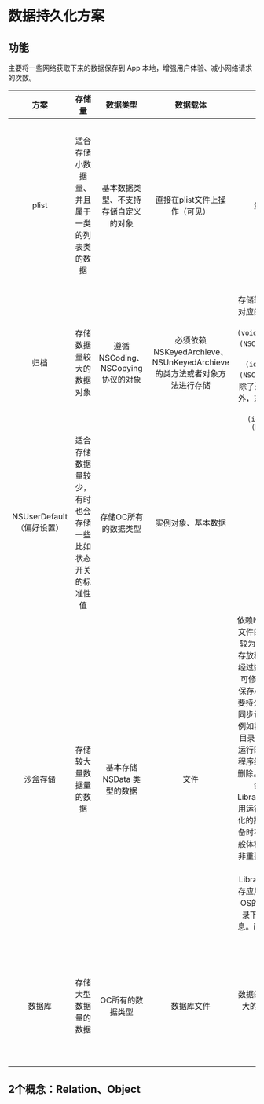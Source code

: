 
# 数据持久化方案

## 功能
主要将一些网络获取下来的数据保存到 App 本地，增强用户体验、减小网络请求的次数。


| 方案 | 存储量 | 数据类型 | 数据载体 | 特点 | 场景 | 缺点 |
|:-:| :-: | :-: | :-: | :-:| :-:| :-: |
| plist | 适合存储小数据量、并且属于一类的列表类的数据 | 基本数据类型、不支持存储自定义的对象 |  直接在plist文件上操作（可见） | 量小、不常变动| 省市列表、职场工作分类| 所有数据都存放在 root dictionary 里，每次都需要将整个 dictiona 读取出来访问所需的对象。数据较大的时候很费时间和空间 | 
| 归档 | 存储数据量较大的数据对象 | 遵循NSCoding、NSCopying协议的对象| 必须依赖NSKeyedArchieve、NSUnKeyedArchieve的类方法或者对象方法进行存储 | 存储较为麻烦，需要实现对应的协议。归档需要实现`-(void)encodeWithCoder:(NSCoder*)aCoder;`解码需要实现`-(id)initWithCoder:(NSCoder*)aDecoder;`。除了遵循NSCoding协议外，对象要实现复制，需要实现`-(id)copyWithZone:(NSZone *)zone;` | 存储一些较小的数据 | 无法存储较大的数据和高效的查找 | 
| NSUserDefault（偏好设置） | 适合存储数据量较少，有时也会存储一些比如状态开关的标准性值 | 存储OC所有的数据类型| 实例对象、基本数据 | 利用| App应用程序的配置信息、如版本号、app名称、用户权限、标志键值等| 无法存储自定义的对象 |
| 沙盒存储 | 存储较大量数据量的数据 | 基本存储 NSData 类型的数据| 文件 |依赖NSFileManager进行文件的写入和读取，过程较为复杂。Application:存放程序源代码，上架前经过数字签名，上架后不可修改。Documents：保存App运行时生成的需要持久化的数据，iTunes同步设备会同步该目录。例如将游戏数据保存到该目录下。tmp：保存App运行时产生的临时数据，程序结束将文件从该目录删除。iTunes同步设备不会同步该目录。Library/Caches：保存应用运行时生成的需要持久化的数据，iTunes同步设备时不会同步该目录。一般体积大、不需要备份的非重要数据，比如网络数据的缓存。Library/Preference：保存应用的偏好设置，比如OS的设置应用会在该目录下查找用户的设置信息。iTunes同步设备会同步该目录 | 图片、音视频。比如SDWebImage的文件缓存| 缓存太多，文件体积会非常大 |
| 数据库 | 存储大型数据量的数据 | OC所有的数据类型| 数据库文件 | 数据的增删改查，较为强大的数据库批量处理指令，SQL| 几乎每个大型App都有自己的数据库，比如微信、微博，为了较好的用户体验在每个小细节都有数据库技术| 需要新建数据库、建立连接、处理数据、关闭数据库连接。也不支持自定义的对象存储 |


## 2个概念：Relation、Object
